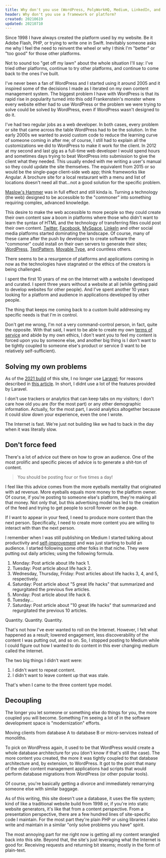 ```yaml
---
title: Why don't you use (WordPress, PolyWorkHQ, Medium, LinkedIn, and so on)?
header: Why don't you use a framework or platform?
created: 20210619
updated: 20210710
---
```


Since 1998 I have always created the platform used by my website. Be it Adobe Flash, PHP, or trying to write one in Swift. Inevitably someone asks me why I feel the need to reinvent the wheel or why I think I'm "better" or "too good" for those other platforms.

Not to sound too "get off my lawn" about the whole situation I'll say: I've tried other platforms, continue to try other platforms, and continue to come back to the ones I've built.

I've never been a fan of WordPress and I started using it around 2005 and it inspired some of the decisions I made as I iterated on my own content management system. The biggest problem I have with WordPress is that its rapid rise in popularity turned into this odd Frankenstein's monster where every website either had to use WordPress or the problem we were trying to solve could be solved by WordPress, even if WordPress wasn't designed to do it.

I've had two regular jobs as a web developer. In both cases, every problem or site that came across the table WordPress had to be the solution. In the early 2000s we wanted to avoid custom code to reduce the learning curve of someone coming in after me; of course, I still had to explain all the customizations we did to WordPress to make it work for the client. In 2012 at my second and last gig as a full-time web developer I would spend hours and sometimes days trying to beat WordPress into submission to give the client what they needed. This usually ended with me writing a user's manual so they could update the site themselves. The equivalent from 2015 or so would be the single-page client-side web app; think frameworks like Angular. A brochure site for a local restaurant with a menu and list of locations doesn't need all that...not a good solution for the specific problem.

[Maslow's Hammer](https://en.wikipedia.org/wiki/Law_of_the_instrument) was in full effect and still kinda is. Turning a technology (the web) designed to be accessible to the "commoner" into something requiring complex, advanced knowledge. 

This desire to make the web accessible to more people so they could create their own content saw a boom in platforms where those who didn't want to learn the syntax of HTML and the technology of transferring files could post their own content. [Twitter](https://twitter.com), [Facebook](https://www.facebook.com), [MySpace](https://myspace.com), [LinkeIn](https://www.linkedin.com) and other social media platforms started dominating the landscape. Of course, many of these came after the push by developers to create software the "commoner" could install on their own servers to generate their sites; [WordPress](https://wordpress.org), [TextPattern](https://textpattern.com), [Movable Type](https://www.movabletype.com), and countless others.

There seems to be a resurgence of platforms and applications coming in now as the technologies have stagnated or the ethics of the creators is being challenged.

I spent the first 10 years of me on the Internet with a website I developed and curated. I spent three years without a website at all (while getting paid to develop websites for other people). And I've spent another 10 years looking for a platform and audience in applications developed by other people.

The thing that keeps me coming back to a custom build addressing my specific needs is that I'm in control.

Don't get me wrong, I'm not a very command-control person, in fact, quite the opposite. With that said, I want to be able to create my own [terms of service](/legal) and abide by my own ethics, I don't want you to feel my content is forced upon you by someone else, and another big thing is I don't want to be tightly coupled to someone else's product or service (I want to be relatively self-sufficient).

## Solving my own problems

As of the [2021 build](/web-development/2021-site-in-depth) of this site, I no longer use [Laravel](https://laravel.com); for reasons described in [this article](/web-development). In short, I didnt use a lot of the features provided by Laravel.

I don't use trackers or analytics that can keep tabs on my visitors; I don't care how old you are (for the most part) or any other demographic information. Actually, for the most part, I avoid analytics altogether because it could slow down your experience, even the one I wrote.

The Internet is fast. We're just not building like we had to back in the day when it was literally slow.

## Don't force feed

There's a lot of advice out there on how to grow an audience. One of the most prolific and specific pieces of advice is to generate a shit-ton of content. 

> You should be posting four or five times a day!

I feel like this advice comes from the more eyeballs mentality that originated with ad revenue. More eyeballs equals more money to the platform owner. Of course, if you're posting to someone else's platform, they're making all that money. Not only that, but this advertising model has led to the creation of the feed and trying to get people to scroll forever on the page. 

If I want to appear in your feed, I need to produce more content than the next person. Specifically, I need to create more content you are willing to interact with than the next person. 

I remember when I was still publishing on Medium I started talking about productivity and [self-improvement](/self-improvement) and was just starting to build an audience. I started following some other folks in that niche. They were putting out daily articles; using the following formula.

1. Monday: Post article about life hack 1.
2. Tuesday: Post article about life hack 2.
3. Wednesday, Thursday, Friday: Post articles about life hacks 3, 4, and 5, respectively.
4. Saturday: Post article about "5 great life hacks" that summarized and regurgitated the previous five articles.
5. Monday: Post article about life hack 6.
6. Tuesday...
7. Saturday: Post article about "10 great life hacks" that summarized and regurgitated the previous 10 articles.

Quantity. Quantity. Quantity. 

That's not how I've ever wanted to roll on the Internet. However, I felt what happened as a result; lowered engagement, less discoverability of the content I was putting out, and so on. So, I stopped posting to Medium while I could figure out how I wanted to do content in this ever changing medium called the Internet.

The two big things I didn't want were:

1. I didn't want to repeat content. 
2. I didn't want to leave content up that was stale. 

That's when I came to the three content type model. 

## Decoupling

The longer you let someone or something else do things for you, the more coupled you will become. Something I'm seeing a lot of in the software development space is "modernization" efforts.

Moving clients from database A to database B or micro-services instead of monoliths. 

To pick on WordPress again, it used to be that WordPress would create a whole database architecture for you (don't know if that's still the case). The more content you created, the more it was tightly coupled to that database architecture and, by extension, to WordPress. It got to the point that many of the other content management applications had scripts that would perform database migrations from WordPress (or other popular tools). 

Of course, you're basically getting a divorce and immediately remarrying someone else with similar baggage.

As of this writing, this site doesn't use a database, it uses the file system; kind of like a traditional website build from 1998 or, if you're into static website generators, it's like that from a content perspective. From a presentation perspective, there are a few hundred lines of site-specific code I maintain. For the most part they're plain PHP or using libraries I also write and maintain in a similar "only solve problems you have" spirit.

The most annoying part for me right now is getting all my content wrangled back into this site. Beyond that, the site's just leveraging what the Internet is good for. Receiving requests and returning bit steams; mostly in the form of plain-text.
